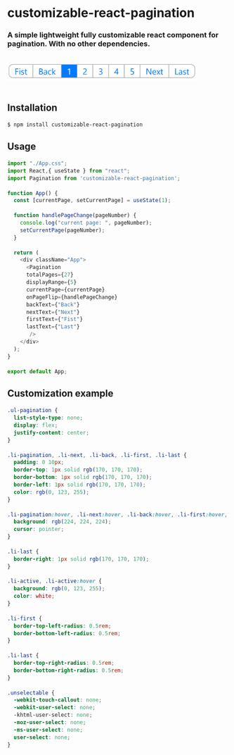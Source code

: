 # customizable-react-pagination


### A simple lightweight fully customizable react component for pagination. With no other dependencies.

<br/>
<img src="https://raw.githubusercontent.com/HauresBogdan/reusable/master/images/customizable-react-pagination.jpg" alt="React Pagination" height="40px"/>
<br/>
<br/>

## Installation

```
$ npm install customizable-react-pagination
```
## Usage

```javascript
import "./App.css";
import React,{ useState } from "react";
import Pagination from 'customizable-react-pagination';

function App() {
  const [currentPage, setCurrentPage] = useState(1);

  function handlePageChange(pageNumber) {
    console.log("current page: ", pageNumber);
    setCurrentPage(pageNumber);
  }

  return (
    <div className="App">
      <Pagination 
      totalPages={27} 
      displayRange={5} 
      currentPage={currentPage} 
      onPageFlip={handlePageChange}
      backText={"Back"}
      nextText={"Next"}
      firstText={"Fist"}
      lastText={"Last"}
       />
    </div>
  );
}

export default App;
```

## Customization example


```CSS
.ul-pagination {
  list-style-type: none;
  display: flex;
  justify-content: center; 
}

.li-pagination, .li-next, .li-back, .li-first, .li-last {
  padding: 0 10px;
  border-top: 1px solid rgb(170, 170, 170);
  border-bottom: 1px solid rgb(170, 170, 170);
  border-left: 1px solid rgb(170, 170, 170);
  color: rgb(0, 123, 255);
}

.li-pagination:hover, .li-next:hover, .li-back:hover, .li-first:hover, .li-last:hover {  
  background: rgb(224, 224, 224);
  cursor: pointer;
}

.li-last {
  border-right: 1px solid rgb(170, 170, 170);
}

.li-active, .li-active:hover {
  background: rgb(0, 123, 255);
  color: white;
}

.li-first {
  border-top-left-radius: 0.5rem;
  border-bottom-left-radius: 0.5rem;
}

.li-last {
  border-top-right-radius: 0.5rem;
  border-bottom-right-radius: 0.5rem;
}

.unselectable {
  -webkit-touch-callout: none;
  -webkit-user-select: none;
  -khtml-user-select: none;
  -moz-user-select: none;
  -ms-user-select: none;
  user-select: none;
}
```